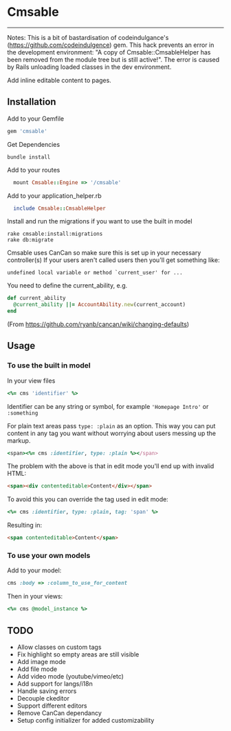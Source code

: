 # Cmsable
---------
Notes: This is a bit of bastardisation of codeindulgance's (https://github.com/codeindulgence) gem. This hack prevents an error in the development environment: "A copy of Cmsable::CmsableHelper has been removed from the module tree but is still active!". The error is caused by Rails unloading loaded classes in the dev environment.

Add inline editable content to pages.

## Installation

Add to your Gemfile

```ruby
gem 'cmsable'
```

Get Dependencies

    bundle install

Add to your routes

```ruby
  mount Cmsable::Engine => '/cmsable'
```

Add to your application_helper.rb
```ruby
  include Cmsable::CmsableHelper
```

Install and run the migrations if you want to use the built in model

    rake cmsable:install:migrations
    rake db:migrate

Cmsable uses CanCan so make sure this is set up in your necessary controller(s)
If your users aren't called users then you'll get something like:

    undefined local variable or method `current_user' for ...

You need to define the current_ability, e.g.

```ruby
def current_ability
  @current_ability ||= AccountAbility.new(current_account)
end
```
(From https://github.com/ryanb/cancan/wiki/changing-defaults)

## Usage

### To use the built in model
In your view files

```ruby
<%= cms 'identifier' %>
```

Identifier can be any string or symbol, for example `'Homepage Intro'` or `:something`

For plain text areas pass `type: :plain` as an option.
This way you can put content in any tag you want without worrying about users
messing up the markup.

```ruby
<span><%= cms :identifier, type: :plain %></span>
```

The problem with the above is that in edit mode you'll end up with invalid HTML:

```html
<span><div contenteditable>Content</div></span>
```

To avoid this you can override the tag used in edit mode:

```ruby
<%= cms :identifier, type: :plain, tag: 'span' %>
```
Resulting in:
```html
<span contenteditable>Content</span>
```

### To use your own models
Add to your model:

```ruby
cms :body => :column_to_use_for_content
```

Then in your views:
```ruby
<%= cms @model_instance %>
```

## TODO
  - Allow classes on custom tags
  - Fix highlight so empty areas are still visible
  - Add image mode
  - Add file mode
  - Add video mode (youtube/vimeo/etc)
  - Add support for langs/i18n
  - Handle saving errors
  - Decouple ckeditor
  - Support different editors
  - Remove CanCan dependancy
  - Setup config initializer for added customizability
